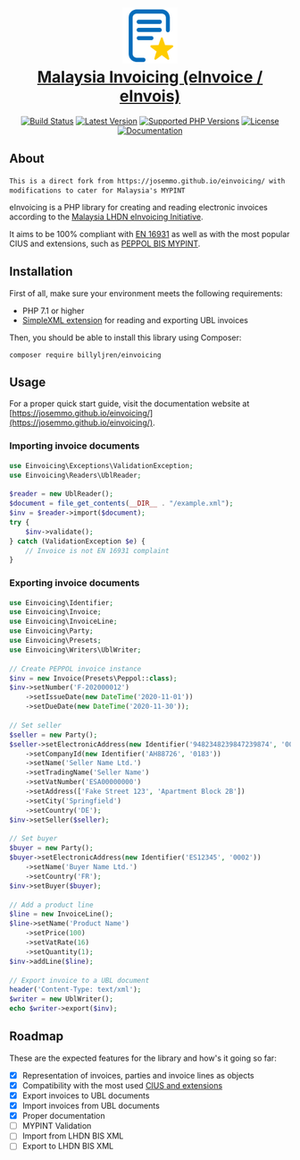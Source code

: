 <h1 align="center">
    <a href="https://josemmo.github.io/einvoicing/"><img src="docs/logo.svg" width="100" alt=""><br>Malaysia Invoicing (eInvoice / eInvois)</a>
</h1>

<p align="center">
    <a href="https://github.com/josemmo/einvoicing/actions"><img src="https://github.com/josemmo/einvoicing/workflows/CI/badge.svg" alt="Build Status"></a>
    <a href="https://packagist.org/packages/josemmo/einvoicing"><img src="https://img.shields.io/packagist/v/josemmo/einvoicing" alt="Latest Version"></a>
    <a href="#installation"><img src="https://img.shields.io/packagist/php-v/josemmo/einvoicing" alt="Supported PHP Versions"></a>
    <a href="LICENSE"><img src="https://img.shields.io/github/license/josemmo/einvoicing" alt="License"></a>
    <a href="https://josemmo.github.io/einvoicing/"><img src="https://img.shields.io/badge/online-docs-blueviolet" alt="Documentation"></a>
</p>

## About
``This is a direct fork from https://josemmo.github.io/einvoicing/ with modifications to cater for Malaysia's MYPINT``

eInvoicing is a PHP library for creating and reading electronic invoices according to the [Malaysia LHDN eInvoicing Initiative](https://www.hasil.gov.my/en/e-invoice/).

It aims to be 100% compliant with [EN 16931](https://ec.europa.eu/digital-building-blocks/wikis/x/boTXGw) as well as with the most popular CIUS and extensions, such as [PEPPOL BIS MYPINT](https://docs.peppol.eu/poac/my/pint-my/bis/).

## Installation
First of all, make sure your environment meets the following requirements:

- PHP 7.1 or higher
- [SimpleXML extension](https://www.php.net/book.simplexml) for reading and exporting UBL invoices

Then, you should be able to install this library using Composer:

```
composer require billyljren/einvoicing
```

## Usage
For a proper quick start guide, visit the documentation website at
[https://josemmo.github.io/einvoicing/](https://josemmo.github.io/einvoicing/).

### Importing invoice documents
```php
use Einvoicing\Exceptions\ValidationException;
use Einvoicing\Readers\UblReader;

$reader = new UblReader();
$document = file_get_contents(__DIR__ . "/example.xml");
$inv = $reader->import($document);
try {
    $inv->validate();
} catch (ValidationException $e) {
    // Invoice is not EN 16931 complaint 
}
```

### Exporting invoice documents
```php
use Einvoicing\Identifier;
use Einvoicing\Invoice;
use Einvoicing\InvoiceLine;
use Einvoicing\Party;
use Einvoicing\Presets;
use Einvoicing\Writers\UblWriter;

// Create PEPPOL invoice instance
$inv = new Invoice(Presets\Peppol::class);
$inv->setNumber('F-202000012')
    ->setIssueDate(new DateTime('2020-11-01'))
    ->setDueDate(new DateTime('2020-11-30'));

// Set seller
$seller = new Party();
$seller->setElectronicAddress(new Identifier('9482348239847239874', '0088'))
    ->setCompanyId(new Identifier('AH88726', '0183'))
    ->setName('Seller Name Ltd.')
    ->setTradingName('Seller Name')
    ->setVatNumber('ESA00000000')
    ->setAddress(['Fake Street 123', 'Apartment Block 2B'])
    ->setCity('Springfield')
    ->setCountry('DE');
$inv->setSeller($seller);

// Set buyer
$buyer = new Party();
$buyer->setElectronicAddress(new Identifier('ES12345', '0002'))
    ->setName('Buyer Name Ltd.')
    ->setCountry('FR');
$inv->setBuyer($buyer);

// Add a product line
$line = new InvoiceLine();
$line->setName('Product Name')
    ->setPrice(100)
    ->setVatRate(16)
    ->setQuantity(1);
$inv->addLine($line);

// Export invoice to a UBL document
header('Content-Type: text/xml');
$writer = new UblWriter();
echo $writer->export($inv);
```

## Roadmap
These are the expected features for the library and how's it going so far:

- [x] Representation of invoices, parties and invoice lines as objects
- [x] Compatibility with the most used [CIUS and extensions](https://ec.europa.eu/digital-building-blocks/wikis/display/EINVCOMMUNITY/Registry+of+CIUS+%28Core+Invoice+Usage+Specifications%29+and+Extensions)
- [x] Export invoices to UBL documents
- [x] Import invoices from UBL documents
- [x] Proper documentation
- [ ] MYPINT Validation
- [ ] Import from LHDN BIS XML
- [ ] Export to LHDN BIS XML
